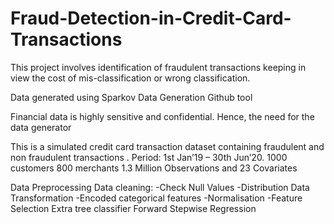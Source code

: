 # Fraud-Detection-in-Credit-Card-Transactions
This project involves identification of fraudulent transactions keeping in view the cost of mis-classification or wrong classification.

Data generated using Sparkov Data Generation Github tool

Financial data is highly sensitive and confidential. Hence, the need for the data generator 

This is a simulated credit card transaction dataset containing fraudulent and non fraudulent transactions . 
Period: 1st Jan’19 – 30th Jun’20.
1000 customers
800 merchants
1.3 Million Observations and 23 Covariates

Data Preprocessing
Data cleaning:
-Check Null Values
-Distribution
Data Transformation
-Encoded categorical features
-Normalisation
-Feature Selection
Extra tree classifier
Forward Stepwise Regression


